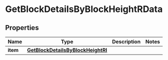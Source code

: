 

# GetBlockDetailsByBlockHeightRData


## Properties

| Name | Type | Description | Notes |
|------------ | ------------- | ------------- | -------------|
|**item** | [**GetBlockDetailsByBlockHeightRI**](GetBlockDetailsByBlockHeightRI.md) |  |  |




